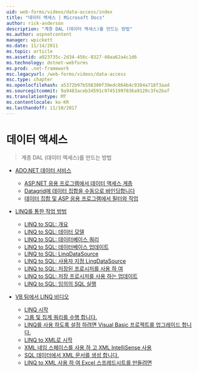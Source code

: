 ```yaml
---
uid: web-forms/videos/data-access/index
title: "데이터 액세스 | Microsoft Docs"
author: rick-anderson
description: "계층 DAL (데이터 액세스)를 만드는 방법"
ms.author: aspnetcontent
manager: wpickett
ms.date: 11/14/2011
ms.topic: article
ms.assetid: a923735c-2d34-456c-8327-40aa62a4c1d6
ms.technology: dotnet-webforms
ms.prod: .net-framework
msc.legacyurl: /web-forms/videos/data-access
msc.type: chapter
ms.openlocfilehash: a5372b97b598300f39edc864b4c9384a718f3aad
ms.sourcegitcommit: 9a9483aceb34591c97451997036a9120c3fe2baf
ms.translationtype: MT
ms.contentlocale: ko-KR
ms.lasthandoff: 11/10/2017
---
```

<a name="data-access"></a>데이터 액세스
====================
> 계층 DAL (데이터 액세스)를 만드는 방법


- [ADO.NET 데이터 서비스](adonet-data-services/index.md)

    - [ASP.NET 응용 프로그램에서 데이터 액세스 계층](adonet-data-services/data-access-layers-in-aspnet-applications.md)
    - [Datagrid에 데이터 집합을 수동으로 바인딩합니다](adonet-data-services/how-to-manually-bind-a-dataset-to-a-datagrid.md)
    - [데이터 집합 및 ASP 응용 프로그램에서 필터와 작업](adonet-data-services/how-to-work-with-datasets-and-filters-from-an-asp-application.md)
- [LINQ를 통한 작업 방법](how-do-i-with-linq/index.md)

    - [LINQ to SQL: 개요](how-do-i-with-linq/how-do-i-linq-to-sql-overview.md)
    - [LINQ to SQL: 데이터 모델](how-do-i-with-linq/how-do-i-linq-to-sql-data-model.md)
    - [LINQ to SQL: 데이터베이스 쿼리](how-do-i-with-linq/how-do-i-linq-to-sql-querying-the-database.md)
    - [LINQ to SQL: 데이터베이스 업데이트](how-do-i-with-linq/how-do-i-linq-to-sql-updating-the-database.md)
    - [LINQ to SQL: LinqDataSource](how-do-i-with-linq/how-do-i-linq-to-sql-linqdatasource.md)
    - [LINQ to SQL: 사용자 지정 LinqDataSource](how-do-i-with-linq/how-do-i-linq-to-sql-custom-linqdatasource.md)
    - [LINQ to SQL: 저장된 프로시저를 사용 하 여](how-do-i-with-linq/how-do-i-linq-to-sql-using-stored-procedures.md)
    - [LINQ to SQL: 저장 프로시저를 사용 하는 업데이트](how-do-i-with-linq/how-do-i-linq-to-sql-updating-with-stored-procedures.md)
    - [LINQ to SQL: 임의의 SQL 실행](how-do-i-with-linq/how-do-i-linq-to-sql-executing-arbitrary-sql.md)
- [VB 팀에서 LINQ 비디오](linq-videos-from-the-vb-team/index.md)

    - [LINQ 시작](linq-videos-from-the-vb-team/how-do-i-get-started-with-linq.md)
    - [그룹 및 집계 쿼리를 수행 합니다.](linq-videos-from-the-vb-team/how-do-i-perform-group-and-aggregate-queries.md)
    - [LINQ를 사용 하도록 설정 하려면 Visual Basic 프로젝트를 업그레이드 합니다.](linq-videos-from-the-vb-team/how-do-i-upgrade-visual-basic-projects-to-enable-linq.md)
    - [LINQ to XML로 시작](linq-videos-from-the-vb-team/how-do-i-get-started-with-linq-to-xml.md)
    - [XML 네임 스페이스를 사용 하 고 XML IntelliSense 사용](linq-videos-from-the-vb-team/how-do-i-enable-xml-intellisense-and-use-xml-namespaces.md)
    - [SQL 데이터에서 XML 문서를 생성 합니다.](linq-videos-from-the-vb-team/how-do-i-create-xml-documents-from-sql-data.md)
    - [LINQ to XML 사용 하 여 Excel 스프레드시트를 만들려면](linq-videos-from-the-vb-team/how-do-i-create-excel-spreadsheets-using-linq-to-xml.md)
